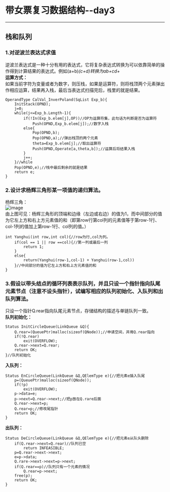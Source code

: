 # 带女票复习数据结构--day3

---

## 栈和队列

### 1.对逆波兰表达式求值
逆波兰表达式是一种十分有用的表达式，它将复杂表达式转换为可以依靠简单的操作得到计算结果的表达式。例如(a+b)*(c+d)转换为ab+cd+*  
**运算方式：**  
如果当前字符为变量或者为数字，则压栈，如果是运算符，则将栈顶两个元素弹出作相应运算，结果再入栈，最后当表达式扫描完后，栈里的就是结果。

```
OperandType CalVal_InverPoland(SqList Exp_b){
    InitStack(OPND);
    j=0;
    while(j<=Exp_b.Length-1){
        if(!In(Exp_b.elem[j],OP))//OP为运算符集，此句话为判断是否为运算符
            Push(OPND,Exp_b.elem[j]);//数字入栈
        else{
            Pop(OPND,b);
            Pop(OPND,a);//弹出栈顶的两个元素
            theta=Exp_b.elem[j];//取出运算符
            Push(OPND,Operate[a,theta,b]);//运算后将结果入栈
        }
        j++;
    }//while
    Pop(OPND,e);//栈中最后剩余的就是结果
    return e;
}
```

### 2.设计求杨辉三角形某一项值的递归算法。
杨辉三角：  
![image](https://upload.wikimedia.org/wikipedia/commons/thumb/0/0d/PascalTriangleAnimated2.gif/210px-PascalTriangleAnimated2.gif)  
由上图可见：杨辉三角形的顶端和边缘（左边或右边）的值为1，而中间部分的值为它左上方和右上方元素值的和（即第row行第col列的元素值等于第row-1行、col-1列的值加上第row-1行、col列的值。）

```
int Yanghui(int row,int col){//row为行,col为列。
    if(col == 1 || row ==col){//第一列或最后一列
        return 1;
    }
    else{
        return(Yanghui(row-1,col-1) + Yanghui(row-1,col))
    }//中间部分的值为它左上方和右上方元素值的和
}
```

### 3.假设以带头结点的循环列表表示队列，并且只设一个指针指向队尾元素节点（注意不设头指针），试编写相应的队列初始化、入队列和出队列算法。
只设一个指针Q.rear指向队尾元素节点，存储结构的描述与单链队列一致。  
**队列初始化：**  

```
Status InitCircleQueue(LinkQueue &Q){
    Q.rear=(QueuePtr)malloc(sizeof(QNode));//申请空间，并用Q.rear指向
    if(!Q.rear)
        exit(OVERFLOW);
    Q.rear->next=Q.rear;
    return OK;
}//队列初始化
```
**入队列：**  

```
Status EnCircleQueue(LinkQueue &Q,QElemType e){//把元素e插入队尾
    p=(QueuePtr)malloc(sizeof(QNode));
    if(!p)
        exit(OVERFLOW);
    p->data=e;
    p->next=Q.rear->next;//把p放在Q.rare后面
    Q.rear->next=p;
    Q.rear=p;//修改尾指针
    return OK;
}
```
**出队列：**  

```
Status DeCircleQueue(LinkQueue &Q,QElemType e){//把元素e从队头删除
    if(Q.rear->next=Q.rear)//队列已空
        return INFEASIBLE;
    p=Q.rear->next->next;
    e=p->data;
    Q.rare->next->next=p->next;
    if(Q.rear==p)//队列只有一个元素的情况
        Q.rear=p->next;
    free(p);
    return OK;
}
```

